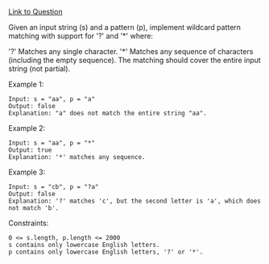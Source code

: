 [Link to Question](https://leetcode.com/explore/interview/card/top-interview-questions-hard/119/backtracking/855/)




Given an input string (s) and a pattern (p), implement wildcard pattern matching with support for '?' and '*' where:

'?' Matches any single character.
'*' Matches any sequence of characters (including the empty sequence).
The matching should cover the entire input string (not partial).

 

Example 1:
```
Input: s = "aa", p = "a"
Output: false
Explanation: "a" does not match the entire string "aa".
```
Example 2:
```
Input: s = "aa", p = "*"
Output: true
Explanation: '*' matches any sequence.
```
Example 3:
```
Input: s = "cb", p = "?a"
Output: false
Explanation: '?' matches 'c', but the second letter is 'a', which does not match 'b'.
 ```

Constraints:
```
0 <= s.length, p.length <= 2000
s contains only lowercase English letters.
p contains only lowercase English letters, '?' or '*'.
```